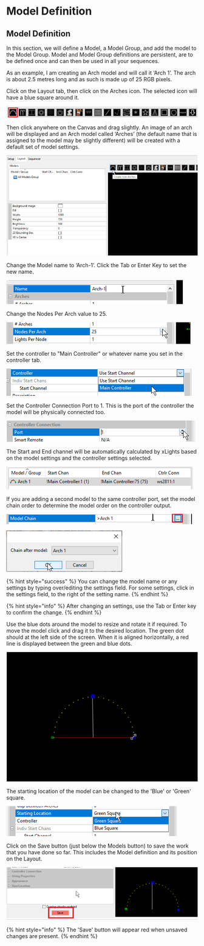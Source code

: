 # Model Definition

## **Model Definition**

In this section, we will define a Model, a Model Group, and add the model to the Model Group. Model and Model Group definitions are persistent, are to be defined once and can then be used in all your sequences.

As an example, I am creating an Arch model and will call it ‘Arch 1’. The arch is about 2.5 metres long and as such is made up of 25 RGB pixels.

Click on the Layout tab, then click on the Arches icon. The selected icon will have a blue square around it.

![](<../../.gitbook/assets/image (20) (1).png>)

Then click anywhere on the Canvas and drag slightly. An image of an arch will be displayed and an Arch model called ‘Arches’ (the default name that is assigned to the model may be slightly different) will be created with a default set of model settings.

![](<../../.gitbook/assets/addarc (1).gif>)

Change the Model name to ‘Arch-1’. Click the Tab or Enter Key to set the new name.

![](<../../.gitbook/assets/image (212) (1).png>)

Change the Nodes Per Arch value to 25.

![](<../../.gitbook/assets/image (211).png>)

Set the controller to "Main Controller" or whatever name you set in the controller tab.

![](<../../.gitbook/assets/image (187).png>)

Set the Controller Connection Port to 1. This is the port of the controller the model will be physically  connected too.

![](<../../.gitbook/assets/image (460).png>)

The Start and End channel will be automatically calculated by xLights based on the model settings and the controller settings selected.

![](<../../.gitbook/assets/image (176).png>)

If you are adding a second model to the same controller port, set the model chain order to determine the model order on the controller output.

![](<../../.gitbook/assets/image (33).png>)

![](<../../.gitbook/assets/image (46).png>)

{% hint style="success" %}
You can change the model name or any settings by typing over/editing the settings field. For some settings, click in the settings field, to the right of the setting name.
{% endhint %}

{% hint style="info" %}
After changing an settings, use the Tab or Enter key to confirm the change.
{% endhint %}

Use the blue dots around the model to resize and rotate it if required. To move the model click and drag it to the desired location. The green dot should at the left side of the screen. When it is aligned horizontally, a red line is displayed between the green and blue dots.

![](../../.gitbook/assets/resize.gif)

The starting location of the model can be changed to the 'Blue' or 'Green' square.

![](<../../.gitbook/assets/image (538).png>)

Click on the Save button (just below the Models button) to save the work that you have done so far. This includes the Model definition and its position on the Layout.

![](<../../.gitbook/assets/image (132) (1).png>)

{% hint style="info" %}
The 'Save' button will appear red when unsaved changes are present.
{% endhint %}
